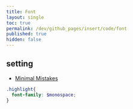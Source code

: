 ```yaml
---
title: Font
layout: single
toc: true
permalink: /dev/github_pages/insert/code/font
published: true
hidden: false
---
```


<head>
  <base target="_blank">
</head>



## setting

- [Minimal Mistakes](https://mmistakes.github.io/minimal-mistakes/markup-syntax-highlighting/#gfm-code-blocks)

```scss
.highlight{
  font-family: $monospace;
}
```
